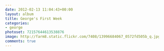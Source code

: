 ```yaml
---
date: 2012-02-13 11:04:43+00:00
layout: album
title: George's First Week
categories: 
- george
photoset: 72157644613538876
image: http://farm8.static.flickr.com/7408/13996684067_0572fd505b_q.jpg
comments: true
---
```

